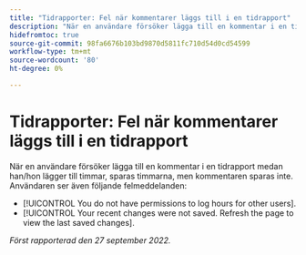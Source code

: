 ```yaml
---
title: "Tidrapporter: Fel när kommentarer läggs till i en tidrapport"
description: "När en användare försöker lägga till en kommentar i en tidrapport medan han/hon lägger till timmar sparas timmarna, men kommentaren sparas inte. Användaren ser även felmeddelanden."
hidefromtoc: true
source-git-commit: 98fa6676b103bd9870d5811fc710d54d0cd54599
workflow-type: tm+mt
source-wordcount: '80'
ht-degree: 0%

---
```



# Tidrapporter: Fel när kommentarer läggs till i en tidrapport

När en användare försöker lägga till en kommentar i en tidrapport medan han/hon lägger till timmar, sparas timmarna, men kommentaren sparas inte. Användaren ser även följande felmeddelanden:

* [!UICONTROL You do not have permissions to log hours for other users].
* [!UICONTROL Your recent changes were not saved. Refresh the page to view the last saved changes].

_Först rapporterad den 27 september 2022._

